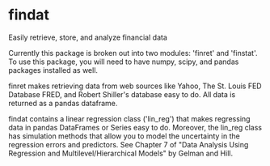 # findat
Easily retrieve, store, and analyze financial data

Currently this package is broken out into two modules: 'finret' and 'finstat'.
To use this package, you will need to have numpy, scipy, and pandas packages installed as well.

finret makes retrieving data from web sources like Yahoo, The St. Louis FED Database FRED, and Robert Shiller's database easy to do. All data is returned as a pandas dataframe.

findat contains a linear regression class ('lin_reg') that makes regressing data in pandas DataFrames or Series easy to do. Moreover, the lin_reg class has simulation methods that allow you to model the uncertainty in the regression errors and predictors. See Chapter 7 of "Data Analysis Using Regression and Multilevel/Hierarchical Models" by Gelman and Hill. 

